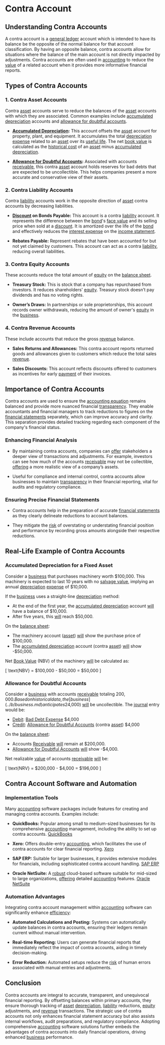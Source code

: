 # Contra Account

## Understanding Contra Accounts

A contra account is a [general ledger](../g/general_ledger.md) account which is intended to have its balance be the opposite of the normal balance for that account classification. By having an opposite balance, contra accounts allow for situations where the balance of the main account is not directly impacted by adjustments. Contra accounts are often used in [accounting](../a/accounting.md) to reduce the [value](../v/value.md) of a related account when it provides more informative financial reports.

## Types of Contra Accounts

### 1. **Contra Asset Accounts**

Contra [asset](../a/asset.md) accounts serve to reduce the balances of the [asset](../a/asset.md) accounts with which they are associated. Common examples include [accumulated depreciation](../a/accumulated_depreciation.md) accounts and [allowance for doubtful accounts](../a/allowance_for_doubtful_accounts.md).

- **[Accumulated Depreciation](../a/accumulated_depreciation.md):** This account offsets the [asset](../a/asset.md) account for property, plant, and equipment. It accumulates the total [depreciation](../d/depreciation.md) [expense](../e/expense.md) related to an [asset](../a/asset.md) over its [useful life](../u/useful_life.md). The net [book value](../b/book_value.md) is calculated as the [historical cost](../h/historical_cost.md) of an [asset](../a/asset.md) minus [accumulated depreciation](../a/accumulated_depreciation.md).
  
- **[Allowance for Doubtful Accounts](../a/allowance_for_doubtful_accounts.md):** Associated with accounts [receivable](../r/receivable.md), this contra [asset](../a/asset.md) account holds reserves for bad debts that are expected to be uncollectible. This helps companies present a more accurate and conservative view of their assets.

### 2. **Contra Liability Accounts**

Contra [liability](../l/liability.md) accounts work in the opposite direction of [asset](../a/asset.md) contra accounts by decreasing liabilities.

- **[Discount](../d/discount.md) on Bonds Payable:** This account is a contra [liability](../l/liability.md) account. It represents the difference between the [bond](../b/bond.md)'s [face value](../f/face_value.md) and its selling price when sold at a [discount](../d/discount.md). It is amortized over the life of the [bond](../b/bond.md) and effectively reduces the [interest expense](../i/interest_expense.md) on the [income statement](../i/income_statement.md).
  
- **Rebates Payable:** Represent rebates that have been accounted for but not yet claimed by customers. This account can act as a contra [liability](../l/liability.md), reducing overall liabilities.

### 3. **Contra Equity Accounts**

These accounts reduce the total amount of [equity](../e/equity.md) on the [balance sheet](../b/balance_sheet.md).

- **Treasury Stock:** This is stock that a company has repurchased from investors. It reduces shareholders' [equity](../e/equity.md). Treasury stock doesn’t pay dividends and has no voting rights.
  
- **Owner’s Draws:** In partnerships or sole proprietorships, this account records owner withdrawals, reducing the amount of owner's [equity](../e/equity.md) in the [business](../b/business.md).

### 4. **Contra Revenue Accounts**

These include accounts that reduce the gross [revenue](../r/revenue.md) balance.

- **Sales Returns and Allowances:** This contra account reports returned goods and allowances given to customers which reduce the total sales [revenue](../r/revenue.md).
  
- **Sales Discounts:** This account reflects discounts offered to customers as incentives for early [payment](../p/payment.md) of their invoices.

## Importance of Contra Accounts

Contra accounts are used to ensure the [accounting equation](../a/accounting_equation.md) remains balanced and provide more nuanced financial [transparency](../t/transparency.md). They enable accountants and financial managers to track reductions to figures on the [financial statements](../f/financial_statements.md) separately, which can improve accuracy and clarity. This separation provides detailed tracking regarding each component of the company's financial status.

### Enhancing Financial Analysis

- By maintaining contra accounts, companies can [offer](../o/offer.md) stakeholders a deeper view of transactions and adjustments. For example, investors can see how much of the accounts [receivable](../r/receivable.md) may not be collectible, [offering](../o/offering.md) a more realistic view of a company’s assets.
  
- Useful for compliance and internal control, contra accounts allow businesses to maintain [transparency](../t/transparency.md) in their financial reporting, vital for audits and regulatory compliance.

### Ensuring Precise Financial Statements

- Contra accounts help in the preparation of accurate [financial statements](../f/financial_statements.md) as they clearly delineate reductions to account balances.
  
- They mitigate the [risk](../r/risk.md) of overstating or understating financial position and performance by recording gross amounts alongside their respective reductions.

## Real-Life Example of Contra Accounts

### Accumulated Depreciation for a Fixed Asset

Consider a [business](../b/business.md) that purchases machinery worth $100,000. This machinery is expected to last 10 years with no [salvage value](../s/salvage_value.md), implying an annual [depreciation](../d/depreciation.md) [expense](../e/expense.md) of $10,000.

If the [business](../b/business.md) uses a straight-line [depreciation](../d/depreciation.md) method:
- At the end of the first year, the [accumulated depreciation](../a/accumulated_depreciation.md) account [will](../w/will.md) have a balance of $10,000.
- After five years, this [will](../w/will.md) reach $50,000.

On the [balance sheet](../b/balance_sheet.md):
  
- The machinery account ([asset](../a/asset.md)) [will](../w/will.md) show the purchase price of $100,000.
- The [accumulated depreciation](../a/accumulated_depreciation.md) account (contra [asset](../a/asset.md)) [will](../w/will.md) show -$50,000.
  
Net [Book Value](../b/book_value.md) (NBV) of the machinery [will](../w/will.md) be calculated as:
  
\[ \text{NBV} = \$100,000 - \$50,000 = \$50,000 \]

### Allowance for Doubtful Accounts

Consider a [business](../b/business.md) with accounts [receivable](../r/receivable.md) totaling $200,000. Based on historical data, the [business](../b/business.md) anticipates 2% ($4,000) [will](../w/will.md) be uncollectible. The [journal](../j/journal.md) entry would be:

- [Debit](../d/debit.md): [Bad Debt Expense](../b/bad_debt_expense.md) $4,000
- [Credit](../c/credit.md): [Allowance for Doubtful Accounts](../a/allowance_for_doubtful_accounts.md) (contra [asset](../a/asset.md)) $4,000

On the [balance sheet](../b/balance_sheet.md):
  
- Accounts [Receivable](../r/receivable.md) [will](../w/will.md) remain at $200,000.
- [Allowance for Doubtful Accounts](../a/allowance_for_doubtful_accounts.md) [will](../w/will.md) show -$4,000.

Net realizable [value](../v/value.md) of accounts [receivable](../r/receivable.md) [will](../w/will.md) be:

\[ \text{NRV} = \$200,000 - \$4,000 = \$196,000 \]

## Contra Account Software and Automation

### Implementation Tools

Many [accounting](../a/accounting.md) software packages include features for creating and managing contra accounts. Examples include:

- **QuickBooks:** Popular among small to medium-sized businesses for its comprehensive [accounting](../a/accounting.md) management, including the ability to set up contra accounts. [QuickBooks](https://quickbooks.intuit.com/)
  
- **Xero:** Offers double-entry [accounting](../a/accounting.md), which facilitates the use of contra accounts for clear financial reporting. [Xero](https://www.xero.com)

- **SAP ERP:** Suitable for larger businesses, it provides extensive modules for financials, including sophisticated contra account handling. [SAP ERP](https://www.sap.com)

- **Oracle NetSuite:** A [robust](../r/robust.md) cloud-based software suitable for mid-sized to large organizations, [offering](../o/offering.md) detailed [accounting](../a/accounting.md) features. [Oracle NetSuite](https://www.netsuite.com)

### Automation Advantages

Integrating contra account management within [accounting](../a/accounting.md) software can significantly enhance [efficiency](../e/efficiency.md):
  
- **Automated Calculations and Posting:** Systems can automatically update balances in contra accounts, ensuring their ledgers remain current without manual intervention.
  
- **Real-time Reporting:** Users can generate financial reports that immediately reflect the impact of contra accounts, aiding in timely decision-making.
  
- **Error Reduction:** Automated setups reduce the [risk](../r/risk.md) of human errors associated with manual entries and adjustments.

## Conclusion

Contra accounts are integral to accurate, transparent, and unequivocal financial reporting. By offsetting balances within primary accounts, they ensure thorough tracking of [asset](../a/asset.md) [depreciation](../d/depreciation.md), [liability](../l/liability.md) reductions, [equity](../e/equity.md) adjustments, and [revenue](../r/revenue.md) transactions. The strategic use of contra accounts not only enhances financial statement accuracy but also assists internal workflows, audit preparations, and regulatory compliance. Adopting comprehensive [accounting](../a/accounting.md) software solutions further embeds the advantages of contra accounts into daily financial operations, driving enhanced [business](../b/business.md) performance.
